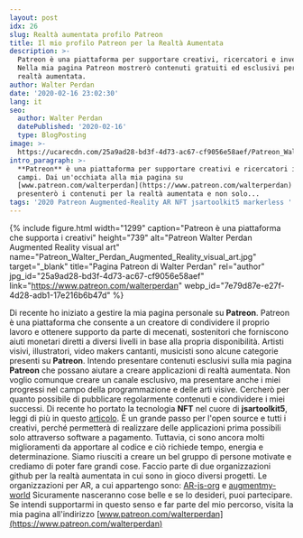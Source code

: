 ```yaml
---
layout: post
idx: 26
slug: Realtà aumentata profilo Patreon
title: Il mio profilo Patreon per la Realtà Aumentata
description: >-
  Patreon è una piattaforma per supportare creativi, ricercatori e inventori.
  Nella mia pagina Patreon mostrerò contenuti gratuiti ed esclusivi per la
  realtà aumentata.
author: Walter Perdan
date: '2020-02-16 23:02:30'
lang: it
seo:
  author: Walter Perdan
  datePublished: '2020-02-16'
  type: BlogPosting
image: >-
  https://ucarecdn.com/25a9ad28-bd3f-4d73-ac67-cf9056e58aef/Patreon_Walter_Perdan_Augmented_Reality_visual_art.jpg
intro_paragraph: >-
  **Patreon** è una piattaforma per supportare creativi e ricercatori in molti
  campi. Dai un'occhiata alla mia pagina su
  [www.patreon.com/walterperdan](https://www.patreon.com/walterperdan) dove
  presenterò i contenuti per la realtà aumentata e non solo...
tags: '2020 Patreon Augmented-Reality AR NFT jsartoolkit5 markerless '
---
```

{% include figure.html width="1299" caption="Patreon  è una piattaforma che supporta i creativi" height="739" alt="Patreon Walter Perdan Augmented Reality visual art" name="Patreon_Walter_Perdan_Augmented_Reality_visual_art.jpg" target="_blank" title="Pagina Patreon di Walter Perdan" rel="author" jpg_id="25a9ad28-bd3f-4d73-ac67-cf9056e58aef" link="https://www.patreon.com/walterperdan" webp_id="7e79d87e-e27f-4d28-adb1-17e216b6b47d" %}

Di recente ho iniziato a gestire la mia pagina personale su **Patreon**. Patreon è una piattaforma che consente a un creatore di condividere il proprio lavoro e ottenere supporto da parte di mecenati, sostenitori che forniscono aiuti monetari diretti a diversi livelli in base alla propria disponibilità. Artisti visivi, illustratori, video makers cantanti, musicisti sono alcune categorie presenti su **Patreon**. Intendo presentare contenuti esclusivi sulla mia pagina **Patreon** che possano aiutare a creare applicazioni di realtà aumentata. Non voglio comunque creare un canale esclusivo, ma presentare anche i miei progressi nel campo della programmazione e delle arti visive. Cercherò per quanto possibile di pubblicare regolarmente contenuti e condividere i miei successi. Di recente ho portato la tecnologia **NFT** nel cuore di **jsartoolkit5**, leggi di più in questo [articolo](https://www.kalwaltart.it/blog/2020/01/19/nft-natural-feature-tracking-con-jsartoolkit5/). È un grande passo per l'open source e tutti i creativi, perché permetterà di realizzare delle applicazioni prima possibili solo attraverso software a pagamento. Tuttavia, ci sono ancora molti miglioramenti da apportare al codice e ciò richiede tempo, energia e determinazione. Siamo riusciti a creare un bel gruppo di persone motivate e crediamo di poter fare grandi cose. Faccio parte di due organizzazioni github per la realtà aumentata in cui sono in gioco diversi progetti. Le organizzazioni per AR, a cui appartengo sono: [AR-js-org](https://github.com/AR-js-org) e [augmentmy-world](https://github.com/augmentmy-world) Sicuramente nasceranno cose belle e se lo desideri, puoi partecipare. Se intendi supportarmi in questo senso e far parte del mio percorso, visita la mia pagina all'indirizzo [www.patreon.com/walterperdan](https://www.patreon.com/walterperdan)
